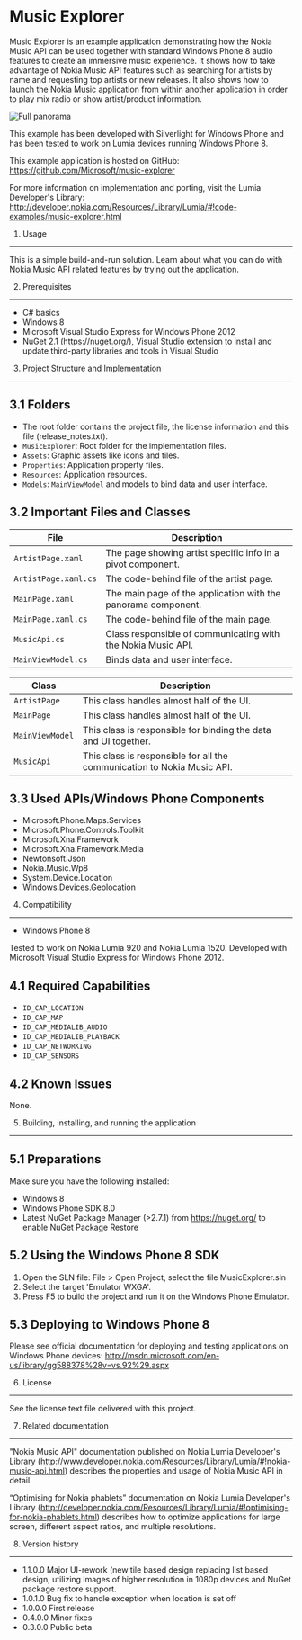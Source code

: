 Music Explorer
==============

Music Explorer is an example application demonstrating how the Nokia Music
API can be used together with standard Windows Phone 8 audio features to create an
immersive music experience. It shows how to take advantage of Nokia Music API
features such as searching for artists by name and requesting top artists or new
releases. It also shows how to launch the Nokia Music application from within
another application in order to play mix radio or show artist/product information.

![Full panorama](/doc/screenshots/me_panorama_full_small.png?raw?true)

This example has been developed with Silverlight for Windows Phone and has been
tested to work on Lumia devices running Windows Phone 8.

This example application is hosted on GitHub:
https://github.com/Microsoft/music-explorer

For more information on implementation and porting, visit the Lumia Developer's Library:
http://developer.nokia.com/Resources/Library/Lumia/#!code-examples/music-explorer.html


1. Usage
-------------------------------------------------------------------------------

This is a simple build-and-run solution. Learn about what you can do with Nokia 
Music API related features by trying out the application. 


2. Prerequisites
-------------------------------------------------------------------------------

* C# basics
* Windows 8
* Microsoft Visual Studio Express for Windows Phone 2012
* NuGet 2.1 (https://nuget.org/), Visual Studio extension to install and update
  third-party libraries and tools in Visual Studio


3. Project Structure and Implementation
-------------------------------------------------------------------------------

3.1 Folders
-----------

* The root folder contains the project file, the license information and this
  file (release_notes.txt).
* `MusicExplorer`: Root folder for the implementation files.  
* `Assets`: Graphic assets like icons and tiles.
* `Properties`: Application property files.
* `Resources`: Application resources.
* `Models`: `MainViewModel` and models to bind data and user interface.

3.2 Important Files and Classes
-------------------------------

| File | Description |
| ---- | ----------- |
| `ArtistPage.xaml` | The page showing artist specific info in a pivot component. |
| `ArtistPage.xaml.cs` | The code-behind file of the artist page. |
| `MainPage.xaml` | The main page of the application with the panorama component. |
| `MainPage.xaml.cs` | The code-behind file of the main page. |
| `MusicApi.cs` | Class responsible of communicating with the Nokia Music API. |
| `MainViewModel.cs` | Binds data and user interface.  |

| Class | Description |
| ----- | ----------- |
| `ArtistPage` | This class handles almost half of the UI. |
| `MainPage` | This class handles almost half of the UI. |
| `MainViewModel` | This class is responsible for binding the data and UI together. |
| `MusicApi` | This class is responsible for all the communication to Nokia Music API. |

3.3 Used APIs/Windows Phone Components
--------------------------------------

* Microsoft.Phone.Maps.Services
* Microsoft.Phone.Controls.Toolkit
* Microsoft.Xna.Framework
* Microsoft.Xna.Framework.Media
* Newtonsoft.Json
* Nokia.Music.Wp8
* System.Device.Location
* Windows.Devices.Geolocation


4. Compatibility
-------------------------------------------------------------------------------

* Windows Phone 8

Tested to work on Nokia Lumia 920 and Nokia Lumia 1520. 
Developed with Microsoft Visual Studio Express for Windows Phone 2012.

4.1 Required Capabilities
-------------------------

* `ID_CAP_LOCATION`
* `ID_CAP_MAP`
* `ID_CAP_MEDIALIB_AUDIO`
* `ID_CAP_MEDIALIB_PLAYBACK`
* `ID_CAP_NETWORKING`
* `ID_CAP_SENSORS`

4.2 Known Issues
----------------

None.


5. Building, installing, and running the application
-------------------------------------------------------------------------------

5.1 Preparations
----------------

Make sure you have the following installed:
 * Windows 8
 * Windows Phone SDK 8.0
 * Latest NuGet Package Manager (>2.7.1) from https://nuget.org/ to enable 
   NuGet Package Restore

5.2 Using the Windows Phone 8 SDK
---------------------------------

1. Open the SLN file:
   File > Open Project, select the file MusicExplorer.sln
2. Select the target 'Emulator WXGA'.
3. Press F5 to build the project and run it on the Windows Phone Emulator.

5.3 Deploying to Windows Phone 8
--------------------------------

Please see official documentation for deploying and testing applications on
Windows Phone devices:
http://msdn.microsoft.com/en-us/library/gg588378%28v=vs.92%29.aspx


6. License
-------------------------------------------------------------------------------

See the license text file delivered with this project.


7. Related documentation
-------------------------------------------------------------------------------

"Nokia Music API" documentation published on Nokia Lumia Developer's Library
(http://www.developer.nokia.com/Resources/Library/Lumia/#!nokia-music-api.html) 
describes the properties and usage of Nokia Music API in detail.

“Optimising for Nokia phablets” documentation on Nokia Lumia Developer's Library
(http://developer.nokia.com/Resources/Library/Lumia/#!optimising-for-nokia-phablets.html)
describes how to optimize applications for large screen, different aspect 
ratios, and multiple resolutions. 

8. Version history
-------------------------------------------------------------------------------

* 1.1.0.0 Major UI-rework (new tile based design replacing list based design,
          utilizing images of higher resolution in 1080p devices and NuGet 
          package restore support.
* 1.0.1.0 Bug fix to handle exception when location is set off
* 1.0.0.0 First release
* 0.4.0.0 Minor fixes
* 0.3.0.0 Public beta
